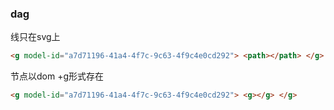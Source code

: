 ### dag

线只在svg上

```html
<g model-id="a7d71196-41a4-4f7c-9c63-4f9c4e0cd292"> <path></path> </g>
```

节点以dom +g形式存在

```html
<g model-id="a7d71196-41a4-4f7c-9c63-4f9c4e0cd292"> <g></g> </g>
```

